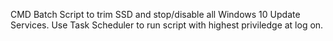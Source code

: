 CMD Batch Script to trim SSD and stop/disable all Windows 10 Update Services. 
Use Task Scheduler to run script with highest priviledge at log on.
